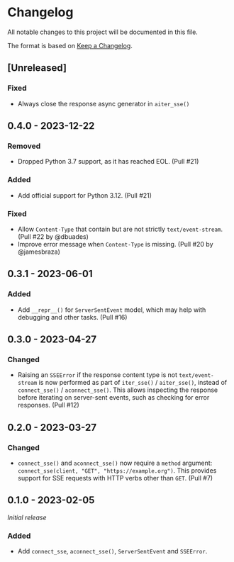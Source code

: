 # Changelog

All notable changes to this project will be documented in this file.

The format is based on [Keep a Changelog](https://keepachangelog.com/en/1.0.0/).

## [Unreleased]

### Fixed

* Always close the response async generator in `aiter_sse()`

## 0.4.0 - 2023-12-22

### Removed

* Dropped Python 3.7 support, as it has reached EOL. (Pull #21)

### Added

* Add official support for Python 3.12. (Pull #21)

### Fixed

* Allow `Content-Type` that contain but are not strictly `text/event-stream`. (Pull #22 by @dbuades)
* Improve error message when `Content-Type` is missing. (Pull #20 by @jamesbraza)

## 0.3.1 - 2023-06-01

### Added

* Add `__repr__()` for `ServerSentEvent` model, which may help with debugging and other tasks. (Pull #16)

## 0.3.0 - 2023-04-27

### Changed

* Raising an `SSEError` if the response content type is not `text/event-stream` is now performed as part of `iter_sse()` / `aiter_sse()`, instead of `connect_sse()` / `aconnect_sse()`. This allows inspecting the response before iterating on server-sent events, such as checking for error responses. (Pull #12)

## 0.2.0 - 2023-03-27

### Changed

* `connect_sse()` and `aconnect_sse()` now require a `method` argument: `connect_sse(client, "GET", "https://example.org")`. This provides support for SSE requests with HTTP verbs other than `GET`. (Pull #7)

## 0.1.0 - 2023-02-05

_Initial release_

### Added

* Add `connect_sse`, `aconnect_sse()`, `ServerSentEvent` and `SSEError`.
